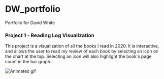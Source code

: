 # DW_portfolio
Portfolio for David White

### Project 1 - Reading Log Visualization

This project is a visualization of all the books I read in 2020. It is interactive, and allows the user to read my review of each book by selecting an icon on the chart at the top. Selecting an icon will also highlight the book's page count in the bar graph.


![Animated gif](https://media.giphy.com/media/fvR8A4wLaGGn1KMXra/giphy.gif)
